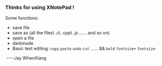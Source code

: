  

### Thinks for using XNotePad !

Some functions:

* save file
* save as (all the files\ .c\ .cpp\ .js ...... and so on)
* open a file
* darkmode
* Basic text editing: `copy`  `paste` `undo` `cut` ...... && `bold` `fontsize+` `fontsize-`  

​                                                                                                                   ----Jay WhenXiang

